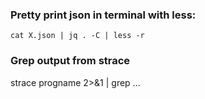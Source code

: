 ### Pretty print json in terminal with less:
```
cat X.json | jq . -C | less -r
```

### Grep output from strace
strace progname 2>&1 | grep ...
